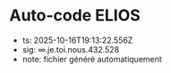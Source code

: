 # Auto-code ELIOS
- ts: 2025-10-16T19:13:22.556Z
- sig: ∞.je.toi.nous.432.528
- note: fichier généré automatiquement